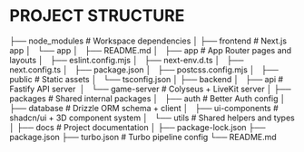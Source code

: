# PROJECT STRUCTURE
├── node_modules # Workspace dependencies
│
├── frontend  # Next.js app
│   └── app
│       ├── README.md
│       ├── app # App Router pages and layouts
│       ├── eslint.config.mjs
│       ├── next-env.d.ts
│       ├── next.config.ts
│       ├── package.json
│       ├── postcss.config.mjs
│       ├── public # Static assets
│       └── tsconfig.json
│
├── backend
│   ├── api # Fastify API server 
│   └── game-server # Colyseus + LiveKit server
│
├── packages # Shared internal packages
│   ├── auth # Better Auth config
│   ├── database # Drizzle ORM schema + client
│   ├── ui-components # shadcn/ui + 3D component system
│   └── utils # Shared helpers and types
│
├── docs # Project documentation
│
├── package-lock.json
├── package.json
├── turbo.json # Turbo pipeline config
└── README.md
